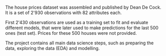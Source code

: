 The house prices dataset was assembled and published by Dean De Cock. It is a set of 2'930 observations with 82 attributes each. 

First 2'430 observations are used as a training set to fit and evaluate different models, that were later used to make predictions for the last 500 ones (test set). Prices for these 500 houses were not provided.

The project contains all main data science steps, such as preparing the data, exploring the data (EDA) and modelling.
